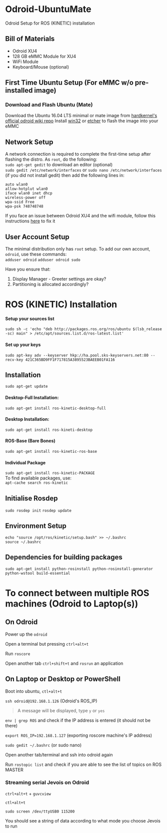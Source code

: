 # Odroid-UbuntuMate
Odroid Setup for ROS (KINETIC) installation

## Bill of Materials
- Odroid XU4
- 128 GB eMMC Module for XU4
- WiFi Module
- Keyboard/Mouse (optional)

## First Time Ubuntu Setup (For eMMC w/o pre-installed image)
### Download and Flash Ubuntu (Mate)
Download the Ubuntu 16.04 LTS minimal or mate image from [hardkernel's official odroid wiki repo](https://wiki.odroid.com/odroid-xu4/os_images/linux/ubuntu_4.14/20171213)
Install [win32](https://sourceforge.net/projects/win32diskimager/) or [etcher](https://etcher.io/) to flash the image into your eMMC

## Network Setup
A network connection is required to complete the first-time setup after flashing the distro. As  `root`, do the following:\
`sudo apt-get gedit` to download an editor (optional)\
`sudo gedit /etc/network/interfaces` or `sudo nano /etc/network/interfaces` (if you did not install gedit) then add the following lines in:

`auto wlan0`\
`allow-hotplut wlan0`\
`iface wlan0 inet dhcp`\
`wireless-power off`\
`wpa-ssid Free`\
`wpa-psk 748748748`

If you face an issue between Odroid XU4 and the wifi module, follow this instructions [here](https://adamscheller.com/systems-administration/rtl8192cu-fix-wifi/) to fix it

## User Account Setup
The minimal distribution only has `root` setup. To add our own account, `odroid`, use these commands:\
`adduser odroid`
`adduser odroid sudo`

Have you ensure that:
1) Display Manager - Greeter settings are okay?
2) Partitioning is allocated accordingly?


# ROS (KINETIC) Installation
#### Setup your sources list
`sudo sh -c 'echo "deb http://packages.ros.org/ros/ubuntu $(lsb_release -sc) main" > /etc/apt/sources.list.d/ros-latest.list'`
#### Set up your keys
`sudo apt-key adv --keyserver hkp://ha.pool.sks-keyservers.net:80 --recv-key 421C365BD9FF1F717815A3895523BAEEB01FA116`
## Installation
`sudo apt-get update`
#### Desktop-Full Installation:
`sudo apt-get install ros-kinetic-desktop-full`
#### Desktop Installation:
`sudo apt-get install ros-kineti-desktop`
#### ROS-Base (Bare Bones)
`sudo apt-get install ros-kinetic-ros-base`
#### Individual Package
`sudo apt-get install ros-kinetic-PACKAGE`\
To find available packages, use:\
`apt-cache search ros-kinetic`
## Initialise Rosdep
`sudo rosdep init`
`rosdep update`
## Environment Setup 
`echo "source /opt/ros/kinetic/setup.bash" >> ~/.bashrc`\
`source ~/.bashrc`
## Dependencies for building packages
`sudo apt-get install python-rosinstall python-rosinstall-generator python-wstool build-essential`


# To connect between multiple ROS machines (Odroid to Laptop(s))
## On Odroid
Power up the `odroid`

Open a terminal but pressing `ctrl+alt+t`

Run `roscore`

Open another tab `ctrl+shift+t` and `rosrun` an application

## On Laptop or Desktop or PowerShell
Boot into ubuntu, `ctl+alt+t`

`ssh odroid@192.168.1.126` (Odroid's ROS_IP)

> A message will be displayed, type `y` or `yes`

`env | grep ROS` and check if the IP address is entered (it should not be there)

`export ROS_IP=192.168.1.127` (exporting roscore machine's IP address)

`sudo gedit ~/.bashrc` (or sudo nano)

Open another tab/terminal and ssh into odroid again

Run `rostopic list` and check if you are able to see the list of topics on ROS MASTER


### Streaming serial Jevois on Odroid 
`ctrl+alt+t` + `guvcview`

`ctl+alt+t`

`sudo screen /dev/ttyUSB0 115200` 

You should see a string of data according to what mode you choose Jevois to run

